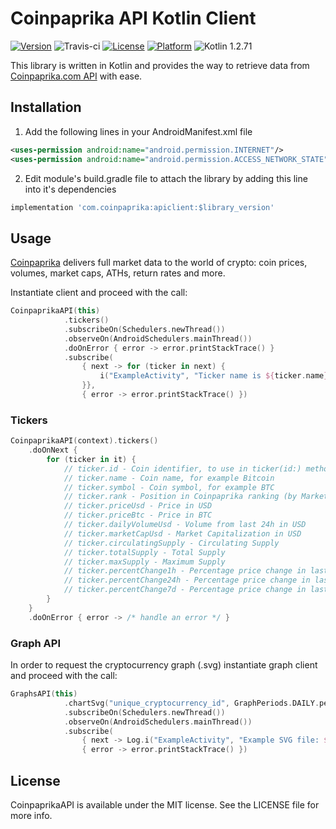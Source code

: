 # Coinpaprika API Kotlin Client

[![Version](https://img.shields.io/badge/Version-0.0.1-blue.svg)](https://coinpaprika.com/pl/)
![Travis-ci](https://api.travis-ci.org/coinpaprika/coinpaprika-api-kotlin-client.svg)
[![License](https://img.shields.io/cocoapods/l/CoinpaprikaAPI.svg?style=flat)](https://opensource.org/licenses/MIT)
[![Platform](https://img.shields.io/badge/Platform-Android-blue.svg?style=flat)](https://developer.android.com/about/)
![Kotlin 1.2.71](https://img.shields.io/badge/Kotlin-1.2.71-orange.svg)

This library is written in Kotlin and provides the way to retrieve data from [Coinpaprika.com API](https://api.coinpaprika.com/) with ease.

## Installation
1. Add the following lines in your AndroidManifest.xml file
```xml
<uses-permission android:name="android.permission.INTERNET"/>
<uses-permission android:name="android.permission.ACCESS_NETWORK_STATE"/>
```

2. Edit module's build.gradle file to attach the library by adding this line into it's dependencies
```gradle
implementation 'com.coinpaprika:apiclient:$library_version'
```

## Usage
[Coinpaprika](https://coinpaprika.com) delivers full market data to the world of crypto: coin prices, volumes, market caps, ATHs, return rates and more.

Instantiate client and proceed with the call:
```kotlin
CoinpaprikaAPI(this)
            .tickers()
            .subscribeOn(Schedulers.newThread())
            .observeOn(AndroidSchedulers.mainThread())
            .doOnError { error -> error.printStackTrace() }
            .subscribe(
                { next -> for (ticker in next) {
                    i("ExampleActivity", "Ticker name is ${ticker.name} ")
                }},
                { error -> error.printStackTrace() })
```

### Tickers

```kotlin
CoinpaprikaAPI(context).tickers()
    .doOnNext {
        for (ticker in it) {
            // ticker.id - Coin identifier, to use in ticker(id:) method
            // ticker.name - Coin name, for example Bitcoin
            // ticker.symbol - Coin symbol, for example BTC
            // ticker.rank - Position in Coinpaprika ranking (by MarketCap)
            // ticker.priceUsd - Price in USD
            // ticker.priceBtc - Price in BTC
            // ticker.dailyVolumeUsd - Volume from last 24h in USD
            // ticker.marketCapUsd - Market Capitalization in USD
            // ticker.circulatingSupply - Circulating Supply
            // ticker.totalSupply - Total Supply
            // ticker.maxSupply - Maximum Supply
            // ticker.percentChange1h - Percentage price change in last 1 hour
            // ticker.percentChange24h - Percentage price change in last 24 hours
            // ticker.percentChange7d - Percentage price change in last 7 days
        }
    }
    .doOnError { error -> /* handle an error */ }
```

### Graph API
In order to request the cryptocurrency graph (.svg) instantiate graph client and proceed with the call:
```kotlin
GraphsAPI(this)
            .chartSvg("unique_cryptocurrency_id", GraphPeriods.DAILY.period)
            .subscribeOn(Schedulers.newThread())
            .observeOn(AndroidSchedulers.mainThread())
            .subscribe(
                { next -> Log.i("ExampleActivity", "Example SVG file: $next") },
                { error -> error.printStackTrace() })
```

## License

CoinpaprikaAPI is available under the MIT license. See the LICENSE file for more info.
